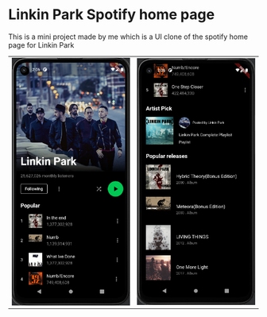# Linkin Park Spotify home page

This is a mini project made by me which is a UI clone of the spotify home page for Linkin Park 

<table>
  <tr>
    <td><img src="screenshots/LP1.png" width=270></td>
    <td><img src="screenshots/LP2.png" width=270></td>
  </tr>
 </table>
